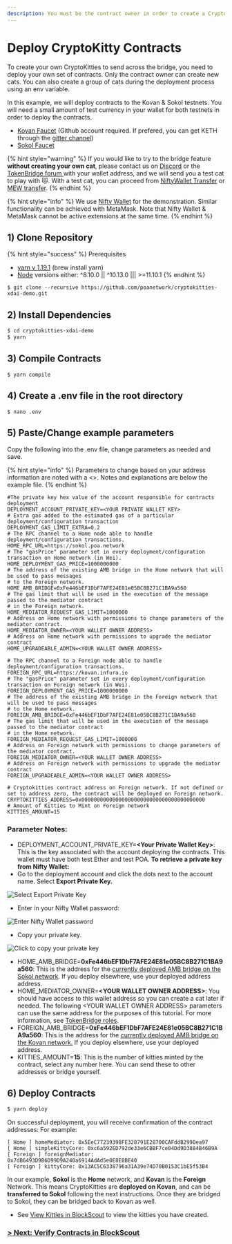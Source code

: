 ```yaml
---
description: You must be the contract owner in order to create a CryptoKitty
---
```


# Deploy CryptoKitty Contracts

To create your own CryptoKitties to send across the bridge, you need to deploy your own set of contracts. Only the contract owner can create new cats. You can also create a group of cats during the deployment process using an env variable.

In this example, we will deploy contracts to the Kovan & Sokol testnets. You will need a small amount of test currency in your wallet for both testnets in order to deploy the contracts.

* [Kovan Faucet](https://faucet.kovan.network/) \(Github account required. If prefered, you can get KETH through the [gitter channel](https://gitter.im/kovan-testnet/faucet)\)
* [Sokol Faucet](https://faucet-sokol.herokuapp.com/)

{% hint style="warning" %}
If you would like to try to the bridge feature **without creating your own cat**, please contact us on [Discord](https://discord.gg/mPJ9zkq) or the [TokenBridge forum ](https://forum.poa.network/c/tokenbridge/)with your wallet address, and we will send you a test cat to play with 😻.  With a test cat, you can proceed from [NiftyWallet Transfer](niftywallet-transfer.md) or [MEW transfer](myetherwallet-mew-transfer.md).
{% endhint %}

{% hint style="info" %}
We use [Nifty Wallet](https://chrome.google.com/webstore/detail/nifty-wallet/jbdaocneiiinmjbjlgalhcelgbejmnid?hl=en) for the demonstration. Similar functionality can be achieved with MetaMask. Note that Nifty Wallet & MetaMask cannot be active extensions at the same time.
{% endhint %}

## **1\) Clone Repository**

{% hint style="success" %}
Prerequisites

* [yarn v 1.19.1](https://yarnpkg.com/lang/en/docs/install/#mac-stable) \(brew install yarn\)
* [Node](https://nodejs.org/en/download/) versions either: ^8.10.0 \|\| ^10.13.0 \|\|\| &gt;=11.10.1
{% endhint %}

```text
$ git clone --recursive https://github.com/poanetwork/cryptokitties-xdai-demo.git
```

## 2\) Install Dependencies

```bash
$ cd cryptokitties-xdai-demo
$ yarn
```

## 3\) Compile Contracts

```text
$ yarn compile
```

## 4\) Create a .env file in the root directory 

```text
$ nano .env
```

## 5\) Paste/Change example parameters

Copy the following into the .env file,  change parameters as needed and save.

{% hint style="info" %}
Parameters to change based on your address information are noted with a &lt;&gt;. Notes and explanations are below the example file.
{% endhint %}

```text
#The private key hex value of the account responsible for contracts deployment
DEPLOYMENT_ACCOUNT_PRIVATE_KEY=<YOUR PRIVATE WALLET KEY>
# Extra gas added to the estimated gas of a particular deployment/configuration transaction
DEPLOYMENT_GAS_LIMIT_EXTRA=0.2
# The RPC channel to a Home node able to handle deployment/configuration transactions.
HOME_RPC_URL=https://sokol.poa.network
# The "gasPrice" parameter set in every deployment/configuration transaction on Home network (in Wei).
HOME_DEPLOYMENT_GAS_PRICE=1000000000
# The address of the existing AMB bridge in the Home network that will be used to pass messages
# to the Foreign network.
HOME_AMB_BRIDGE=0xFe446bEF1DbF7AFE24E81e05BC8B271C1BA9a560
# The gas limit that will be used in the execution of the message passed to the mediator contract
# in the Foreign network.
HOME_MEDIATOR_REQUEST_GAS_LIMIT=1000000
# Address on Home network with permissions to change parameters of the mediator contract.
HOME_MEDIATOR_OWNER=<YOUR WALLET OWNER ADDRESS>
# Address on Home network with permissions to upgrade the mediator contract
HOME_UPGRADEABLE_ADMIN=<YOUR WALLET OWNER ADDRESS>

# The RPC channel to a Foreign node able to handle deployment/configuration transactions.
FOREIGN_RPC_URL=https://kovan.infura.io
# The "gasPrice" parameter set in every deployment/configuration transaction on Foreign network (in Wei).
FOREIGN_DEPLOYMENT_GAS_PRICE=1000000000
# The address of the existing AMB bridge in the Foreign network that will be used to pass messages
# to the Home network.
FOREIGN_AMB_BRIDGE=0xFe446bEF1DbF7AFE24E81e05BC8B271C1BA9a560
# The gas limit that will be used in the execution of the message passed to the mediator contract
# in the Home network.
FOREIGN_MEDIATOR_REQUEST_GAS_LIMIT=1000000
# Address on Foreign network with permissions to change parameters of the mediator contract.
FOREIGN_MEDIATOR_OWNER=<YOUR WALLET OWNER ADDRESS>
# Address on Foreign network with permissions to upgrade the mediator contract
FOREIGN_UPGRADEABLE_ADMIN=<YOUR WALLET OWNER ADDRESS>

# Cryptokitties contract address on Foreign network. If not defined or set to address zero, the contract will be deployed on Foreign network.
CRYPTOKITTIES_ADDRESS=0x0000000000000000000000000000000000000000
# Amount of Kitties to Mint on Foreign network
KITTIES_AMOUNT=15

```

### Parameter Notes:

* DEPLOYMENT\_ACCOUNT\_PRIVATE\_KEY=**&lt;Your Private Wallet Key&gt;**: This is the key associated with the account deploying the contracts. This wallet must have both test Ether and test POA. **To retrieve a private key from Nifty Wallet:** 
* Go to the deployment account and click the dots next to the account name. Select **Export Private Key.**

![Select Export Private Key](../../.gitbook/assets/export_1.png)

* Enter in your Nifty Wallet password:

![Enter Nifty Wallet password](../../.gitbook/assets/export_2.png)

* Copy your private key.

![Click to copy your private key](../../.gitbook/assets/export_3.png)

* HOME\_AMB\_BRIDGE=**0xFe446bEF1DbF7AFE24E81e05BC8B271C1BA9a560**: This is the address for the [currently deployed AMB bridge on the Sokol network](https://blockscout.com/poa/sokol/address/0xfe446bef1dbf7afe24e81e05bc8b271c1ba9a560/contracts). If you deploy elsewhere, use your deployed address address. 
* HOME\_MEDIATOR\_OWNER=**&lt;YOUR WALLET OWNER ADDRESS&gt;**: You should have access to this wallet address so you can create a cat later if needed. The following &lt;YOUR WALLET OWNER ADDRESS&gt; parameters can use the same address for the purposes of this tutorial.  For more information, see [TokenBridge roles](../../about-tokenbridge/features/tokenbridge-roles/). 
* FOREIGN\_AMB\_BRIDGE=**0xFe446bEF1DbF7AFE24E81e05BC8B271C1BA9a560**:  This is the address for the [currently deployed AMB bridge on the Kovan network.](https://blockscout.com/eth/kovan/address/0xfe446bef1dbf7afe24e81e05bc8b271c1ba9a560/contracts) If you deploy elsewhere, use your deployed address. 
* KITTIES\_AMOUNT=**15**: This is the number of kitties minted by the contract, select any number here. You can send these to other addresses or bridge yourself.

## 6\) Deploy Contracts

```bash
$ yarn deploy
```

On successful deployment, you will receive confirmation of the contract addresses: For example:

```text
[ Home ] homeMediator: 0x5EeC77239398FE328791E28700CAFddB2990ea97
[ Home ] simpleKittyCore: 0xc6a592ED792de33e6CBBF7ce04Dd9D3884B46B9A
[ Foreign ] foreignMediator: 0x7dB6493D9B6D99D9A240a6914AdAd5e0E8E8BE40
[ Foreign ] kittyCore: 0x13AC5C6338796a31A39e74D70B0153C1bE5f53B4
```

In our example, **Sokol** is the **Home** network, and **Kovan** is the **Foreign** Network. This means CryptoKitties are **deployed on Kovan**, and can be **transferred to Sokol** following the next instructions. Once they are bridged to Sokol, they can be bridged back to Kovan as well. 

* See [View Kitties in BlockScout](view-in-blockscout.md) to view the kitties you have created.

### [&gt; Next: Verify Contracts in BlockScout](verify-contracts-in-blockscout.md)







###  

